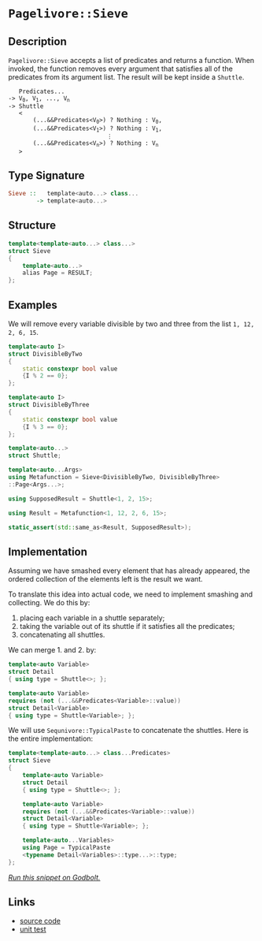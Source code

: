 <!-- Copyright 2024 Feng Mofan
SPDX-License-Identifier: Apache-2.0 -->

# `Pagelivore::Sieve`

## Description

`Pagelivore::Sieve` accepts a list of predicates and returns a function.
When invoked, the function removes every argument that satisfies all of the predicates from its argument list. The result will be kept inside a `Shuttle`.

<pre><code>   Predicates...
-> V<sub>0</sub>, V<sub>1</sub>, ..., V<sub>n</sub>
-> Shuttle
   <
       (...&&Predicates&lt;V<sub>0</sub>&gt;) ? Nothing : V<sub>0</sub>,
       (...&&Predicates&lt;V<sub>1</sub>&gt;) ? Nothing : V<sub>1</sub>,
                            &vellip;
       (...&&Predicates&lt;V<sub>n</sub>&gt;) ? Nothing : V<sub>n</sub>
   ></code></pre>

## Type Signature

```Haskell
Sieve ::   template<auto...> class...
        -> template<auto...>
```

## Structure

```C++
template<template<auto...> class...>
struct Sieve
{
    template<auto...>
    alias Page = RESULT;
};
```

## Examples

We will remove every variable divisible by two and three from the list `1, 12, 2, 6, 15`.

```C++
template<auto I>
struct DivisibleByTwo
{
    static constexpr bool value
    {I % 2 == 0};
};

template<auto I>
struct DivisibleByThree
{
    static constexpr bool value
    {I % 3 == 0};
};

template<auto...>
struct Shuttle;

template<auto...Args>
using Metafunction = Sieve<DivisibleByTwo, DivisibleByThree>
::Page<Args...>;

using SupposedResult = Shuttle<1, 2, 15>;

using Result = Metafunction<1, 12, 2, 6, 15>;

static_assert(std::same_as<Result, SupposedResult>);
```

## Implementation

Assuming we have smashed every element that has already appeared, the ordered collection of the elements left is the result we want.

To translate this idea into actual code, we need to implement smashing and collecting.
We do this by:

1. placing each variable in a shuttle separately;
2. taking the variable out of its shuttle if it satisfies all the predicates;
3. concatenating all shuttles.

We can merge 1. and 2. by:

```C++
template<auto Variable>
struct Detail 
{ using type = Shuttle<>; };

template<auto Variable>
requires (not (...&&Predicates<Variable>::value))
struct Detail<Variable>
{ using type = Shuttle<Variable>; };
```

We will use `Sequnivore::TypicalPaste` to concatenate the shuttles. Here is the entire implementation:

```C++
template<template<auto...> class...Predicates>
struct Sieve
{
    template<auto Variable>
    struct Detail 
    { using type = Shuttle<>; };

    template<auto Variable>
    requires (not (...&&Predicates<Variable>::value))
    struct Detail<Variable>
    { using type = Shuttle<Variable>; };

    template<auto...Variables>
    using Page = TypicalPaste
    <typename Detail<Variables>::type...>::type;
};
```

[*Run this snippet on Godbolt.*](https://godbolt.org/#z:OYLghAFBqd5QCxAYwPYBMCmBRdBLAF1QCcAaPECAMzwBtMA7AQwFtMQByARg9KtQYEAysib0QXACx8BBAKoBnTAAUAHpwAMvAFYTStJg1DIApACYAQuYukl9ZATwDKjdAGFUtAK4sGE6a4AMngMmAByPgBGmMQSGgDMpAAOqAqETgwe3r7%2ByanpAsGhESzRsVwJtpj2jgJCBEzEBFk%2BflJVNRn1jQRF4VExcYkKDU0tOe0jPX0lZUMAlLaoXsTI7Bzm8SHI3lgA1Cbxbl6OtIQAnofYJhoAgpvbu5gHR8gj6FhUVzf3ZlsMOy8%2B0ObgI5ySmAA%2BgRiExCApvncfgB6ABU6NReyEmAAjl4GHgAG4kdggAAq4LwoloyiYI2eGNRyJ%2BBEwLCSBlZILBEOYbAAdILEbcRsQvA49hSklSxLT6QcAOxWBUAEUOViRd2RyL2Fjpzzc%2BpAPxZbI5TC5Rx5jFYz1pyAA1ph0Ni8Yw1sLReKCJLKdS5Za3PanS7cV53ZhhSYlT89nG9l40kY9taXiq9sHna7wwDI/ENfdVeqTVqdQAlTDIFZpQkGo0l26s9mcyNIo6x%2BNN82BpgnVCC/lXPY7OkKLFhiO3UgduNdlsg3tEAdDkcKMfZiM2Gd7Rf9wUANUaeCYkXoItIBzu8Z3fYHh%2BIx9PmAsCmnV874JtAsFAHkCAgYgRNtrjuL0JSlGUaTpQMN1ze4jnvR8zwUZd4mwC9YLWKwEKPE96BfVD0L2P8AOIFChTQk0Y3fONExCYAU0/NNfWlf1oNbW5rxBbdr0wzB4LcRC8P48j%2BQvISnwIij0J4%2BMSMA5caJebAQBAa1iyRIt8wbOcLQ47ilN0wNrT5TAL13QjhwMNdxzdOC304zszXnK1P1M8zb2kqzR1snMsIc68TNtSUp23IK2ElLclIsg9cKfc9L0cuMYv5CT8NfMK3NtAd5LIk1KNAmFvRYyCAzzNw%2BIEskpz2NKRMIjCJ1zbC3DJGxari9KGuI/8FOkqiC2vOjk1TQ50wgtj6W3AykuvXzJxBaqLymRxkEhUQRkW%2BDsAgOqRXmAdloaVb1ugrarl2zrnwUA7pICua41y0TprQ1T1O0zS1Q%2B%2B4tUZLEEBOAh6D2RlmTuIzypSz0iolIQAYIIG8wLFE/qEPBMFrEGMTBxtnL07k8Z7TzBzQ7y1wHZRiGdGVWQRAqRRhn00Yx/TqNmiGFz7DqH2E4VrzAn0VUwBo6ESrilQTJMGNG%2BJ0zhwH6G4yj80VL7kcMwnIa5uq%2BfjKm8TwKmxwgBhUB9CBlzMAA2cwrcp6nRFpkEddekBCTEcN5nmbcBb2IWRdoZ2rt1uNowsSX6MYiFmPlhHFZwnmn2%2BFXozVhtAs1zml1ixP6DpkDZuGhjaWAZ4xpKyauSU7ksoi/24UDhOkMwfO3s/Qi24hDTCzTzVbjRRlB8HnGB/RSUW4IMdQZRofZ6ZBsHgBJ4XmOU4LijX6MT9ok8DSSTzjJAB3VAsfRHGOaOXc9gASWhsUJRVHe9/wg/j4Gn3jqpYcBHpVQkmIPYkRUCeD2O7bwHFxYWGvgcMwABWPYZg0zlw0KnbuqDvozzHo/Qku88D7zJAgKmDJsammbPjS%2BXNb7019tg3B%2BDCGYFZoNeMK0v5oAYL/f%2BgDgG0FAR7CB8Yw7QPMPA%2BISDZZ7BQVpZG0iGyj0xLHRGp957g0zhQ7OJMC6%2B0UfHdW/c/rYFUKwDkxCz6kO7FrDRtxiDAHzj8IuewACywsmBUHxA4DIMd0a1hBLQ5%2Bz5X6oAvH4vBL8CFEOFKpEu5VrG2MImgu4DihBeCSCkJQ6AKwKC8LQH05cdHlS4BeMwF4uCwOTnohxmTsm5Ikc4hobiAS1AYCCQpewuDFIQReK2JSynKz0awtao4YgEAgO8VSChbSQjpCCKpOSMIpLSc6WZBArje3zBwRYtBOCwN4H4DgWhSCoE4G4aw1g9gKGWKsMufweCkAIJoDZiwHQgFgWYfkCozCSAABxfNgRoAAnK8jQVsvmJC2RwSQvAWBxA0KQPZByjkcF4AoEAsL7n7I2aQOAsAYCIBAMsAgSQTjkEoGgdkdAYhhFtJwVQXyrYAForaSD2MAZAyA2mSH5GYXg1MiAPnQHofgggRBiHYO0IV8glBqAeaQXQhTD6wiSJwHgmztm7JlYin8JwiU%2BlQFQPYtKGVMpZWyjlXK9gQA8OS%2BgADNhcHmLwdFWhFgQCQGS6UNqSUQHdRS2IwApDFJoDkwClBIgysiCERo5xlW8AjcwYg5wfyRG0JWdFtyyVsEED%2BBgtBo0YtIFgSIXhgCGloLQFF3BeBYBYIYYA4h834Cph42sFaDmYFUJWE46xbkhFZOCg5ZxIiwgTR4LAMqYR4GhZW0gtZiBAKUELGtRgzhGAeYsKgBhbH7nRofH8vIY0yGFdSMV0gJWKBUOofNcr9C1pQKcyw%2Bg8EosgIsVASQmkVvpe8MaphLDWDMAi2d/KW7wEWHYVNGQXAMHcJ4VoeggghH6KUQYhS0kFEyLBiYeQ0hNJmAMcoHQIN1FGM0TDbRCMeOI9MRDswUO2BI%2BMcjUwmh4eQ%2BUMDly1gSFVRwHZcKNWcANXSxlzLWXsqkOaiAuBCAkBgfEe1jq12LAAkwLAsQIBPJAJIeI/J/nxAVJIDQkhPlWw0BoWBVt/n6E4JC0g0L5P8itlwEF/yvnOdgZIUpenunwt4Ii5FqK7lrqxbi11%2BLtXEooN61A1rKXUo4I0FghIFT0qYN5ZMXB/n8i4PyNt%2BA%2BV4AFYUiVIrxDitkOe6VV6QDFIVUwJVlaeN8d84czgWrCUnD2HqncxAkspbSyODLWWcsaAtVaj1MQ5NmAdUFjFLq3UxYm2QKLPqbUgES8l%2Blg3/X/IqHwOgrIyKhvDZGhNB641RqTSmhwB6M2MAINm3NMrC3FtLeWg91ba31oOY2iDLaZXts7ayA9vbqgysHcO84o71gHInVO25s752YEXV9%2BiwWN1MC3TuvdjAD0lePbkM9UrL0HN0MUgwq7f1WAfYO59GnDnvoyJ%2B79ssqf/sAzEYDdOwPVCI34CArhGPweg6xuYqH8hNKF%2BLnDGRRd0fA5Rhg3Qxhkb0Arppyveg0fw2rhjqvCnMa18UHX9qlgrC46b8FzWBMcB6311L6WGKZey7li10m%2BVyYU7N51ynMCqcGPT8Ftn7NZaMwqWB/yFQKniMZyQTLCktf87YQLTrMXYrxQSnVXrVtxbYJwRLxqWAKEJOywkzuWwjB5flkghXBWyFKyew9kqL0yt0IkOrDWVXWd4%2Bq/NmqIu6v1QX5lReS%2BgPL3pEYY3Fu%2Brk/EGbqf5soBn56lbK/Bgl9SZCMv/zIQV4IFM3rTL9vBqOxAMN%2BaLtnenVfxNybU23Zi5mh7Oa80/cwEWktYh3vTs%2B8umHVahsf2IG%2BagOVYwO06oO/avAEOUa0O46D48OvAiOqQyObIqOq6c2fAm6Cg26mAu6%2B606%2BOoqhOFWxOreIAYKt6bONOT6oGDOH6nAyIYyNBFgAGfmQGhWIGL6FGTSUGMG2Q5GCGxubGegaGku%2Bu2G6GcuBG6uXQeughauvOiumuMhuuPQUu9G1GIhYuHG5uYqTWveCKgmw%2Bewo%2BpeE%2BtM5s7usmdqC%2BSmpAKmamlAPGweNWWW8Q8QsCfynmZmnhCoIK/GfenAAWaKDhzykgCoXK4eXAUg/yYeemXACo3e8QRhfmIR3ujy3e3KQRxhSKmRXsM6gEkGkgQAA%3D%3D%3D)

## Links

- [source code](../../../../conceptrodon/descend/pagelivore/sieve.hpp)
- [unit test](../../../../tests/unit/metafunctions/pagelivore/sieve.test.hpp)
